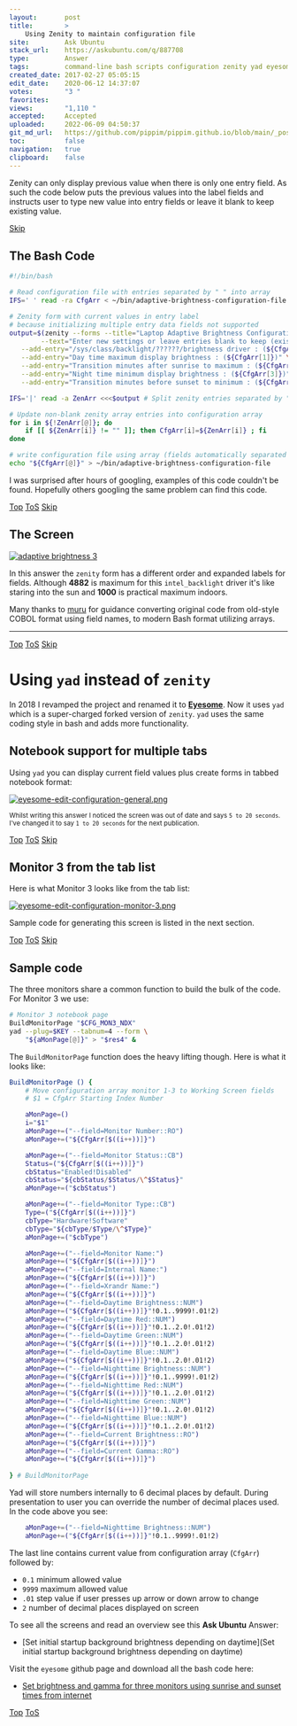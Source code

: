 ```yaml
---
layout:       post
title:        >
    Using Zenity to maintain configuration file
site:         Ask Ubuntu
stack_url:    https://askubuntu.com/q/887708
type:         Answer
tags:         command-line bash scripts configuration zenity yad eyesome
created_date: 2017-02-27 05:05:15
edit_date:    2020-06-12 14:37:07
votes:        "3 "
favorites:    
views:        "1,110 "
accepted:     Accepted
uploaded:     2022-06-09 04:50:37
git_md_url:   https://github.com/pippim/pippim.github.io/blob/main/_posts/2017/2017-02-27-Using-Zenity-to-maintain-configuration-file.md
toc:          false
navigation:   true
clipboard:    false
---
```


Zenity can only display previous value when there is only one entry field. As such the code below puts the previous values into the label fields and instructs user to type new value into entry fields or leave it blank to keep existing value.


<a id="hdr1"></a>
<div class="hdr-bar">  <a href="#hdr2">Skip</a></div>

## The Bash Code




``` bash
#!/bin/bash

# Read configuration file with entries separated by " " into array
IFS=' ' read -ra CfgArr < ~/bin/adaptive-brightness-configuration-file

# Zenity form with current values in entry label
# because initializing multiple entry data fields not supported
output=$(zenity --forms --title="Laptop Adaptive Brightness Configuration" \
        --text="Enter new settings or leave entries blank to keep (existing) settings" \
   --add-entry="/sys/class/backlight/??????/brightness driver : (${CfgArr[0]})" \
   --add-entry="Day time maximum display brightness : (${CfgArr[1]})" \
   --add-entry="Transition minutes after sunrise to maximum : (${CfgArr[2]})" \
   --add-entry="Night time minimum display brightness : (${CfgArr[3]})" \
   --add-entry="Transition minutes before sunset to minimum : (${CfgArr[4]})")

IFS='|' read -a ZenArr <<<$output # Split zenity entries separated by "|" into array elements

# Update non-blank zenity array entries into configuration array
for i in ${!ZenArr[@]}; do
    if [[ ${ZenArr[i]} != "" ]]; then CfgArr[i]=${ZenArr[i]} ; fi
done

# write configuration file using array (fields automatically separated by " ")
echo "${CfgArr[@]}" > ~/bin/adaptive-brightness-configuration-file
```

I was surprised after hours of googling, examples of this code couldn't be found. Hopefully others googling the same problem can find this code.


<a id="hdr2"></a>
<div class="hdr-bar">  <a href="#">Top</a>  <a href="#hdr1">ToS</a>  <a href="#hdr3">Skip</a></div>

## The Screen

[![adaptive brightness 3][1]][1]

In this answer the `zenity` form has a different order and expanded labels for fields. Although **4882** is maximum for this `intel_backlight` driver it's like staring into the sun and **1000** is practical maximum indoors.

Many thanks to [muru][5] for guidance converting original code from old-style COBOL format using field names, to modern Bash format utilizing arrays.

----------


<a id="hdr3"></a>
<div class="hdr-bar">  <a href="#">Top</a>  <a href="#hdr2">ToS</a>  <a href="#hdr4">Skip</a></div>

# Using `yad` instead of `zenity`

In 2018 I revamped the project and renamed it to [**Eyesome**][2]. Now it uses `yad` which is a super-charged forked version of `zenity`. `yad` uses the same coding style in bash and adds more functionality.

## Notebook support for multiple tabs

Using `yad` you can display current field values plus create forms in tabbed notebook format:

[![eyesome-edit-configuration-general.png][3]][3]

<sub>Whilst writing this answer I noticed the screen was out of date and says `5 to 20 seconds`. I've changed it to say `1 to 20 seconds` for the next publication.</sub>


<a id="hdr4"></a>
<div class="hdr-bar">  <a href="#">Top</a>  <a href="#hdr3">ToS</a>  <a href="#hdr5">Skip</a></div>

## Monitor 3 from the tab list

Here is what Monitor 3 looks like from the tab list:

[![eyesome-edit-configuration-monitor-3.png][4]][4]

Sample code for generating this screen is listed in the next section.


<a id="hdr5"></a>
<div class="hdr-bar">  <a href="#">Top</a>  <a href="#hdr4">ToS</a>  <a href="#hdr6">Skip</a></div>

## Sample code

The three monitors share a common function to build the bulk of the code. For Monitor 3 we use:

``` bash
# Monitor 3 notebook page
BuildMonitorPage "$CFG_MON3_NDX"
yad --plug=$KEY --tabnum=4 --form \
    "${aMonPage[@]}" > "$res4" &
```

The `BuildMonitorPage` function does the heavy lifting though. Here is what it looks like:


``` bash
BuildMonitorPage () {
    # Move configuration array monitor 1-3 to Working Screen fields
    # $1 = CfgArr Starting Index Number

    aMonPage=()
    i="$1"
    aMonPage+=("--field=Monitor Number::RO")
    aMonPage+=("${CfgArr[$((i++))]}")

    aMonPage+=("--field=Monitor Status::CB")
    Status=("${CfgArr[$((i++))]}")
    cbStatus="Enabled!Disabled"
    cbStatus="${cbStatus/$Status/\^$Status}"
    aMonPage+=("$cbStatus")

    aMonPage+=("--field=Monitor Type::CB")
    Type=("${CfgArr[$((i++))]}")
    cbType="Hardware!Software"
    cbType="${cbType/$Type/\^$Type}"
    aMonPage+=("$cbType")

    aMonPage+=("--field=Monitor Name:")
    aMonPage+=("${CfgArr[$((i++))]}")
    aMonPage+=("--field=Internal Name:")
    aMonPage+=("${CfgArr[$((i++))]}")
    aMonPage+=("--field=Xrandr Name:")
    aMonPage+=("${CfgArr[$((i++))]}")
    aMonPage+=("--field=Daytime Brightness::NUM")
    aMonPage+=("${CfgArr[$((i++))]}"!0.1..9999!.01!2)
    aMonPage+=("--field=Daytime Red::NUM")
    aMonPage+=("${CfgArr[$((i++))]}"!0.1..2.0!.01!2)
    aMonPage+=("--field=Daytime Green::NUM")
    aMonPage+=("${CfgArr[$((i++))]}"!0.1..2.0!.01!2)
    aMonPage+=("--field=Daytime Blue::NUM")
    aMonPage+=("${CfgArr[$((i++))]}"!0.1..2.0!.01!2)
    aMonPage+=("--field=Nighttime Brightness::NUM")
    aMonPage+=("${CfgArr[$((i++))]}"!0.1..9999!.01!2)
    aMonPage+=("--field=Nighttime Red::NUM")
    aMonPage+=("${CfgArr[$((i++))]}"!0.1..2.0!.01!2)
    aMonPage+=("--field=Nighttime Green::NUM")
    aMonPage+=("${CfgArr[$((i++))]}"!0.1..2.0!.01!2)
    aMonPage+=("--field=Nighttime Blue::NUM")
    aMonPage+=("${CfgArr[$((i++))]}"!0.1..2.0!.01!2)
    aMonPage+=("--field=Current Brightness::RO")
    aMonPage+=("${CfgArr[$((i++))]}")
    aMonPage+=("--field=Current Gamma::RO")
    aMonPage+=("${CfgArr[$((i++))]}")
    
} # BuildMonitorPage
```

Yad will store numbers internally to 6 decimal places by default. During presentation to user you can override the number of decimal places used. In the code above you see:

``` bash
    aMonPage+=("--field=Nighttime Brightness::NUM")
    aMonPage+=("${CfgArr[$((i++))]}"!0.1..9999!.01!2)
```

The last line contains current value from configuration array (`CfgArr`) followed by:

- `0.1` minimum allowed value
- `9999` maximum allowed value
- `.01` step value if user presses up arrow or down arrow to change
- `2` number of decimal places displayed on screen

To see all the screens and read an overview see this **Ask Ubuntu** Answer:

- [Set initial startup background brightness depending on daytime](Set initial startup background brightness depending on daytime)

Visit the `eyesome` github page and download all the bash code here:

- [Set brightness and gamma for three monitors using sunrise and sunset times from internet][2] 


  [1]: https://i.stack.imgur.com/8RL9t.png
  [2]: https://github.com/WinEunuuchs2Unix/eyesome
  [3]: https://i.stack.imgur.com/EOV2y.png
  [4]: https://i.stack.imgur.com/C5YLm.png
  [5]: https://askubuntu.com/users/158442/muru


<a id="hdr6"></a>
<div class="hdr-bar">  <a href="#">Top</a>  <a href="#hdr5">ToS</a></div>

